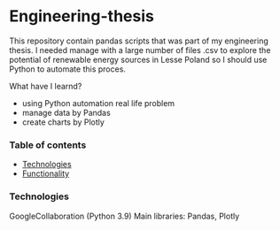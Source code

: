 # Engineering-thesis


This repository contain pandas scripts that was part of my engineering thesis.
I needed manage with a large number of files .csv to explore the potential of renewable energy sources in Lesse Poland so I should use Python to automate this proces.

What have I learnd?
  - using Python automation real life problem 
  - manage data by Pandas
  - create charts by Plotly



### Table of contents
* [Technologies](#Technologies)
* [Functionality](#Functionality)


### Technologies

GoogleCollaboration (Python 3.9)
    Main libraries: Pandas, Plotly
    


